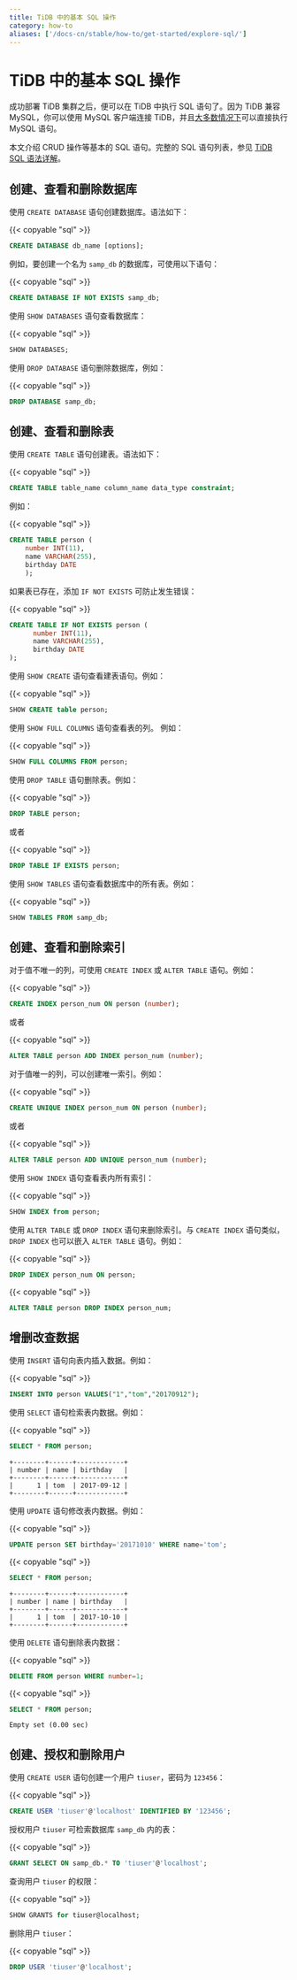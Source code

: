 ```yaml
---
title: TiDB 中的基本 SQL 操作
category: how-to
aliases: ['/docs-cn/stable/how-to/get-started/explore-sql/']
---
```


# TiDB 中的基本 SQL 操作

成功部署 TiDB 集群之后，便可以在 TiDB 中执行 SQL 语句了。因为 TiDB 兼容 MySQL，你可以使用 MySQL 客户端连接 TiDB，并且[大多数情况下](/mysql-compatibility.md)可以直接执行 MySQL 语句。

本文介绍 CRUD 操作等基本的 SQL 语句。完整的 SQL 语句列表，参见 [TiDB SQL 语法详解](https://pingcap.github.io/sqlgram/)。

## 创建、查看和删除数据库

使用 `CREATE DATABASE` 语句创建数据库。语法如下：

{{< copyable "sql" >}}

```sql
CREATE DATABASE db_name [options];
```

例如，要创建一个名为 `samp_db` 的数据库，可使用以下语句：

{{< copyable "sql" >}}

```sql
CREATE DATABASE IF NOT EXISTS samp_db;
```

使用 `SHOW DATABASES` 语句查看数据库：

{{< copyable "sql" >}}

```sql
SHOW DATABASES;
```

使用 `DROP DATABASE` 语句删除数据库，例如：

{{< copyable "sql" >}}

```sql
DROP DATABASE samp_db;
```

## 创建、查看和删除表

使用 `CREATE TABLE` 语句创建表。语法如下：

{{< copyable "sql" >}}

```sql
CREATE TABLE table_name column_name data_type constraint;
```

例如：

{{< copyable "sql" >}}

```sql
CREATE TABLE person (
    number INT(11),
    name VARCHAR(255),
    birthday DATE
    );
```

如果表已存在，添加 `IF NOT EXISTS` 可防止发生错误：

{{< copyable "sql" >}}

```sql
CREATE TABLE IF NOT EXISTS person (
      number INT(11),
      name VARCHAR(255),
      birthday DATE
);
```

使用 `SHOW CREATE` 语句查看建表语句。例如：

{{< copyable "sql" >}}

```sql
SHOW CREATE table person;
```

使用 `SHOW FULL COLUMNS` 语句查看表的列。 例如：

{{< copyable "sql" >}}

```sql
SHOW FULL COLUMNS FROM person;
```

使用 `DROP TABLE` 语句删除表。例如：

{{< copyable "sql" >}}

```sql
DROP TABLE person;
```

或者

{{< copyable "sql" >}}

```sql
DROP TABLE IF EXISTS person;
```

使用 `SHOW TABLES` 语句查看数据库中的所有表。例如：

{{< copyable "sql" >}}

```sql
SHOW TABLES FROM samp_db;
```

## 创建、查看和删除索引

对于值不唯一的列，可使用 `CREATE INDEX` 或 `ALTER TABLE` 语句。例如：

{{< copyable "sql" >}}

```sql
CREATE INDEX person_num ON person (number);
```

或者

{{< copyable "sql" >}}

```sql
ALTER TABLE person ADD INDEX person_num (number);
```

对于值唯一的列，可以创建唯一索引。例如：

{{< copyable "sql" >}}

```sql
CREATE UNIQUE INDEX person_num ON person (number);
```

或者

{{< copyable "sql" >}}

```sql
ALTER TABLE person ADD UNIQUE person_num (number);
```

使用 `SHOW INDEX` 语句查看表内所有索引：

{{< copyable "sql" >}}

```sql
SHOW INDEX from person;
```

使用 `ALTER TABLE` 或 `DROP INDEX` 语句来删除索引。与 `CREATE INDEX` 语句类似，`DROP INDEX` 也可以嵌入 `ALTER TABLE` 语句。例如：

{{< copyable "sql" >}}

```sql
DROP INDEX person_num ON person;
```

{{< copyable "sql" >}}

```sql
ALTER TABLE person DROP INDEX person_num;
```

## 增删改查数据

使用 `INSERT` 语句向表内插入数据。例如：

{{< copyable "sql" >}}

```sql
INSERT INTO person VALUES("1","tom","20170912");
```

使用 `SELECT` 语句检索表内数据。例如：

{{< copyable "sql" >}}

```sql
SELECT * FROM person;
```

```
+--------+------+------------+
| number | name | birthday   |
+--------+------+------------+
|      1 | tom  | 2017-09-12 |
+--------+------+------------+
```

使用 `UPDATE` 语句修改表内数据。例如：

{{< copyable "sql" >}}

```sql
UPDATE person SET birthday='20171010' WHERE name='tom';
```

{{< copyable "sql" >}}

```sql
SELECT * FROM person;
```

```
+--------+------+------------+
| number | name | birthday   |
+--------+------+------------+
|      1 | tom  | 2017-10-10 |
+--------+------+------------+
```

使用 `DELETE` 语句删除表内数据：

{{< copyable "sql" >}}

```sql
DELETE FROM person WHERE number=1;
```

{{< copyable "sql" >}}

```sql
SELECT * FROM person;
```

```
Empty set (0.00 sec)
```

## 创建、授权和删除用户

使用 `CREATE USER` 语句创建一个用户 `tiuser`，密码为 `123456`：

{{< copyable "sql" >}}

```sql
CREATE USER 'tiuser'@'localhost' IDENTIFIED BY '123456';
```

授权用户 `tiuser` 可检索数据库 `samp_db` 内的表：

{{< copyable "sql" >}}

```sql
GRANT SELECT ON samp_db.* TO 'tiuser'@'localhost';
```

查询用户 `tiuser` 的权限：

{{< copyable "sql" >}}

```sql
SHOW GRANTS for tiuser@localhost;
```

删除用户 `tiuser`：

{{< copyable "sql" >}}

```sql
DROP USER 'tiuser'@'localhost';
```
